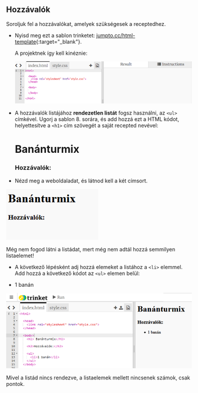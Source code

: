 ## Hozzávalók

Soroljuk fel a hozzávalókat, amelyek szükségesek a receptedhez.

+ Nyisd meg ezt a sablon trinketet: [jumpto.cc/html-template](http://jumpto.cc/html-template){:target="_blank"}.
    
    A projektnek így kell kinéznie:
    
    ![képernyőkép](images/recipe-starter.png)

+ A hozzávalók listájához **rendezetlen listát** fogsz használni, az `<ul>` címkével. Ugorj a sablon 8. sorára, és add hozzá ezt a HTML kódot, helyettesítve a `<h1>` cím szövegét a saját recepted nevével:

    <h1>Banánturmix</h1>
    
    <h3>Hozzávalók:</h3>
    
    <ul>
    
    </ul>
    

+ Nézd meg a weboldaladat, és látnod kell a két címsort.

![képernyőkép](images/recipe-headings.png)

Még nem fogod látni a listádat, mert még nem adtál hozzá semmilyen listaelemet!

+ A következő lépésként adj hozzá elemeket a listához a `<li>` elemmel. Add hozzá a következő kódot az `<ul>` elemen belül:

    <li>1 banán</li>
    

![képernyőkép](images/recipe-ul.png)

Mivel a listád nincs rendezve, a listaelemek mellett nincsenek számok, csak pontok.